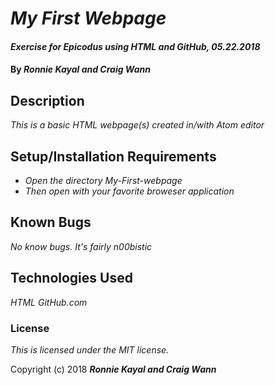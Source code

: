 # _My First Webpage_

#### _Exercise for Epicodus using HTML and GitHub, 05.22.2018_

#### By _**Ronnie Kayal and Craig Wann**_

## Description

_This is a basic HTML webpage(s) created in/with Atom editor_

## Setup/Installation Requirements

* _Open the directory My-First-webpage_
* _Then open with your favorite broweser application_


## Known Bugs

_No know bugs. It's fairly n00bistic_


## Technologies Used

_HTML_
_GitHub.com_

### License

*This is licensed under the MIT license.*

Copyright (c) 2018 **_Ronnie Kayal and Craig Wann_**
